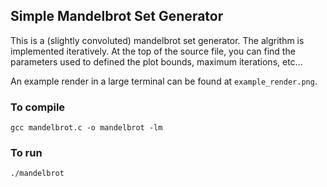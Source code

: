 ## Simple Mandelbrot Set Generator

This is a (slightly convoluted) mandelbrot set generator. The algrithm is implemented iteratively. At the top of the source file, you can find the parameters used to defined the plot bounds, maximum iterations, etc...

An example render in a large terminal can be found at `example_render.png`.

### To compile
`gcc mandelbrot.c -o mandelbrot -lm`

### To run
`./mandelbrot`
